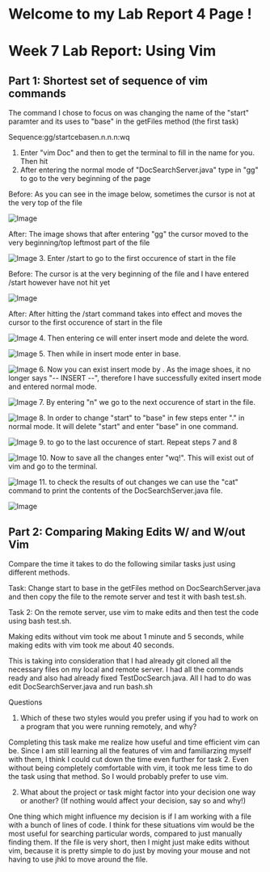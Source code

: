 # **Welcome to my Lab Report 4 Page !**
# Week 7 Lab Report: Using Vim  

## Part 1: Shortest set of sequence of vim commands

The command I chose to focus on was changing the name of the "start" paramter and its uses to "base" in the getFiles method (the first task)

Sequence:gg/start<Enter>cebase<Escape>n.n.n.n:wq

1. Enter "vim Doc" and then <Tab> to get the terminal to fill in the name for you. Then hit <Enter>
2. After entering the normal mode of "DocSearchServer.java" type in "gg" to go to the very beginning of the page  

Before: As you can see in the image below, sometimes the cursor is not at the very top of the file 

![Image](Lab_Report_4_Photos/gg_before.png)

After: The image shows that after entering "gg" the cursor moved to the very beginning/top leftmost part of the file

![Image](Lab_Report_4_Photos/gg_after.png)
3. Enter /start to go to the first occurence of start in the file

Before: The cursor is at the very beginning of the file and I have entered /start however have not hit <Enter> yet

![Image](Lab_Report_4_Photos/start_before.png)

After: After hitting <Enter> the /start command takes into effect and moves the cursor to the first occurence of start in the file

![Image](Lab_Report_4_Photos/start_after.png)
4. Then entering ce will enter insert mode and delete the word. 

![Image](Lab_Report_4_Photos/ce_command.png)
5. Then while in insert mode enter in base. 

![Image](Lab_Report_4_Photos/enter_base_command.png)
6. Now you can exist insert mode by <Esc>. As the image shoes, it no longer says "-- INSERT --", therefore I have successfully exited insert mode and entered normal mode.

![Image](Lab_Report_4_Photos/Exit_insertMode.png)
7. By entering "n" we go to the next occurence of start in the file. 

![Image](Lab_Report_4_Photos/Enter_n.png)
8. In order to change "start" to "base" in few steps enter "." in normal mode. It will delete "start" and enter "base" in one command. 

![Image](Lab_Report_4_Photos/Enter_".".png)
9. to go to the last occurence of start. Repeat steps 7 and 8

![Image](Lab_Report_4_Photos/nextOccurence.png)
10. Now to save all the changes enter "wq!". This will exist out of vim and go to the terminal. 

![Image](Lab_Report_4_Photos/save_Using_wq!.png)
11. to check the results of out changes we can use the "cat" command to print the contents of the DocSearchServer.java file. 

![Image](Lab_Report_4_Photos/printResult.png)

## Part 2: Comparing Making Edits W/ and W/out Vim

Compare the time it takes to do the following similar tasks just using different methods. 

Task: Change start to base in the getFiles method on DocSearchServer.java and then copy the file to the remote server and test it with bash test.sh.

Task 2: On the remote server, use vim to make edits and then test the code using bash test.sh. 

Making edits without vim took me about 1 minute and 5 seconds, while making edits with vim took me about 40 seconds. 

This is taking into consideration that I had already git cloned all the necessary files on my local and remote server. I had all the commands ready and also had already fixed TestDocSearch.java. All I had to do was edit DocSearchServer.java and run bash.sh 

Questions 

1. Which of these two styles would you prefer using if you had to work on a program that you were running remotely, and why? 

Completing this task make me realize how useful and time efficient vim can be. Since I am still learning all the features of vim and familiarzing myself with them, I think I could cut down the time even further for task 2. Even without being completely comfortable with vim, it took me less time to do the task using that method. So I would probably prefer to use vim. 

2. What about the project or task might factor into your decision one way or another? (If nothing would affect your decision, say so and why!)

One thing which might influence my decision is if I am working with a file with a bunch of lines of code. I think for these situations vim would be the most useful for searching particular words, compared to just manually finding them. If the file is very short, then I might just make edits without vim, because it is pretty simple to do just by moving your mouse and not having to use jhkl to move around the file. 



